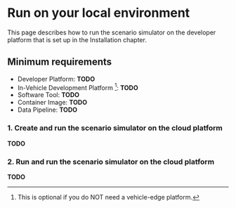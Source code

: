 # Run on your local environment

This page describes how to run the scenario simulator on the developer platform that is set up in the Installation chapter.

## Minimum requirements

- Developer Platform: **TODO**
- In-Vehicle Development Platform [^1]: **TODO**
- Software Tool: **TODO**
- Container Image: **TODO**
- Data Pipeline: **TODO**

[^1]: This is optional if you do NOT need a vehicle-edge platform.

### 1. Create and run the scenario simulator on the cloud platform

**TODO**

### 2. Run and run the scenario simulator on the cloud platform

**TODO**
